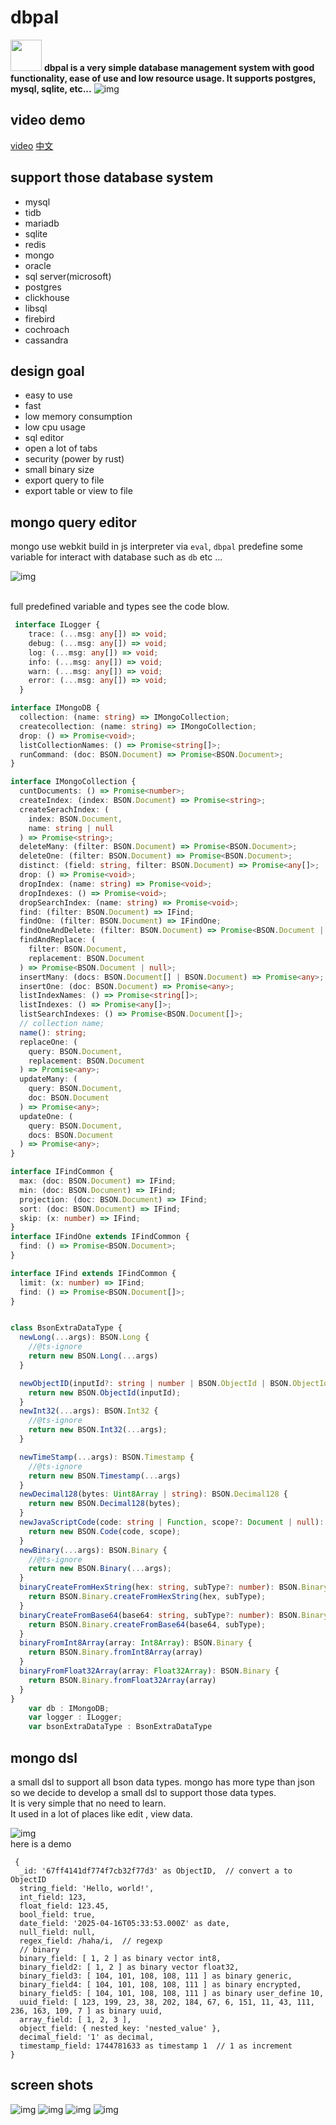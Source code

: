 # dbpal 

<img src="./images/icon.png" width="50"> **dbpal is a very simple database management system with good
        functionality, ease of use and low resource usage. It supports postgres,
        mysql, sqlite, etc...**
![img](./images/query.png)

## video demo
[video](https://www.youtube.com/watch?v=rQiUqanW2sM)
[中文](https://www.youtube.com/watch?v=rQiUqanW2sM)

##  support those database system
* mysql
* tidb
* mariadb
* sqlite
* redis 
* mongo
* oracle
* sql server(microsoft)
* postgres
* clickhouse
* libsql
* firebird
* cochroach
* cassandra

## design goal
* easy to use
* fast
* low memory consumption
* low cpu usage
* sql editor
* open a lot of tabs
* security (power by rust)
* small binary size
* export query to file
* export table or view to file


## mongo query editor
mongo use webkit build in js interpreter via `eval`, `dbpal` predefine
some variable for interact with database such as `db` etc ...

![img](./images/mongo_query.png) 

<br/>
full predefined variable and types see the code blow.

~~~typescript
 interface ILogger {
    trace: (...msg: any[]) => void;
    debug: (...msg: any[]) => void;
    log: (...msg: any[]) => void;
    info: (...msg: any[]) => void;
    warn: (...msg: any[]) => void;
    error: (...msg: any[]) => void;
  }

interface IMongoDB {
  collection: (name: string) => IMongoCollection;
  createcollection: (name: string) => IMongoCollection;
  drop: () => Promise<void>;
  listCollectionNames: () => Promise<string[]>;
  runCommand: (doc: BSON.Document) => Promise<BSON.Document>;
}

interface IMongoCollection {
  cuntDocuments: () => Promise<number>;
  createIndex: (index: BSON.Document) => Promise<string>;
  createSerachIndex: (
    index: BSON.Document,
    name: string | null
  ) => Promise<string>;
  deleteMany: (filter: BSON.Document) => Promise<BSON.Document>;
  deleteOne: (filter: BSON.Document) => Promise<BSON.Document>;
  distinct: (field: string, filter: BSON.Document) => Promise<any[]>;
  drop: () => Promise<void>;
  dropIndex: (name: string) => Promise<void>;
  dropIndexes: () => Promise<void>;
  dropSearchIndex: (name: string) => Promise<void>;
  find: (filter: BSON.Document) => IFind;
  findOne: (filter: BSON.Document) => IFindOne;
  findOneAndDelete: (filter: BSON.Document) => Promise<BSON.Document | null>;
  findAndReplace: (
    filter: BSON.Document,
    replacement: BSON.Document
  ) => Promise<BSON.Document | null>;
  insertMany: (docs: BSON.Document[] | BSON.Document) => Promise<any>;
  insertOne: (doc: BSON.Document) => Promise<any>;
  listIndexNames: () => Promise<string[]>;
  listIndexes: () => Promise<any[]>;
  listSearchIndexes: () => Promise<BSON.Document[]>;
  // collection name;
  name(): string;
  replaceOne: (
    query: BSON.Document,
    replacement: BSON.Document
  ) => Promise<any>;
  updateMany: (
    query: BSON.Document,
    doc: BSON.Document
  ) => Promise<any>;
  updateOne: (
    query: BSON.Document,
    docs: BSON.Document
  ) => Promise<any>;
}

interface IFindCommon {
  max: (doc: BSON.Document) => IFind;
  min: (doc: BSON.Document) => IFind;
  projection: (doc: BSON.Document) => IFind;
  sort: (doc: BSON.Document) => IFind;
  skip: (x: number) => IFind;
}
interface IFindOne extends IFindCommon {
  find: () => Promise<BSON.Document>;
}

interface IFind extends IFindCommon {
  limit: (x: number) => IFind;
  find: () => Promise<BSON.Document[]>;
}


class BsonExtraDataType {
  newLong(...args): BSON.Long {
    //@ts-ignore
    return new BSON.Long(...args)
  }

  newObjectID(inputId?: string | number | BSON.ObjectId | BSON.ObjectIdLike | Uint8Array): BSON.ObjectId {
    return new BSON.ObjectId(inputId);
  }
  newInt32(...args): BSON.Int32 {
    //@ts-ignore
    return new BSON.Int32(...args);
  }

  newTimeStamp(...args): BSON.Timestamp {
    //@ts-ignore
    return new BSON.Timestamp(...args)
  }
  newDecimal128(bytes: Uint8Array | string): BSON.Decimal128 {
    return new BSON.Decimal128(bytes);
  }
  newJavaScriptCode(code: string | Function, scope?: Document | null): BSON.Code {
    return new BSON.Code(code, scope);
  }
  newBinary(...args): BSON.Binary {
    //@ts-ignore
    return new BSON.Binary(...args);
  }
  binaryCreateFromHexString(hex: string, subType?: number): BSON.Binary {
    return BSON.Binary.createFromHexString(hex, subType);
  }
  binaryCreateFromBase64(base64: string, subType?: number): BSON.Binary {
    return BSON.Binary.createFromBase64(base64, subType);
  }
  binaryFromInt8Array(array: Int8Array): BSON.Binary {
    return BSON.Binary.fromInt8Array(array)
  }
  binaryFromFloat32Array(array: Float32Array): BSON.Binary {
    return BSON.Binary.fromFloat32Array(array)
  }
}
    var db : IMongoDB;
    var logger : ILogger;
    var bsonExtraDataType : BsonExtraDataType
~~~

## mongo dsl
a small dsl to support all bson data types. mongo has more type than
json so we decide to develop a small dsl to support those data types.
<br/>
It is very simple that no need to learn.
<br/>
It used in a lot of places like edit , view data.

![img](./images/mongo_table_view.png)
<br/>
here is a demo

~~~
 {
  _id: '67ff4141df774f7cb32f77d3' as ObjectID,  // convert a to ObjectID
  string_field: 'Hello, world!',
  int_field: 123,
  float_field: 123.45,
  bool_field: true,
  date_field: '2025-04-16T05:33:53.000Z' as date,
  null_field: null,
  regex_field: /haha/i,  // regexp
  // binary
  binary_field: [ 1, 2 ] as binary vector int8,
  binary_field2: [ 1, 2 ] as binary vector float32,
  binary_field3: [ 104, 101, 108, 108, 111 ] as binary generic,
  binary_field4: [ 104, 101, 108, 108, 111 ] as binary encrypted,
  binary_field5: [ 104, 101, 108, 108, 111 ] as binary user_define 10,
  uuid_field: [ 123, 199, 23, 38, 202, 184, 67, 6, 151, 11, 43, 111, 236, 163, 109, 7 ] as binary uuid,
  array_field: [ 1, 2, 3 ],
  object_field: { nested_key: 'nested_value' },
  decimal_field: '1' as decimal,
  timestamp_field: 1744781633 as timestamp 1  // 1 as increment
}

~~~

## screen shots
![img](./images/add_connection.png)
![img](./images/table_menu.png)
![img](./images/table_structure.png)
![img](./images/auto_completion.png)